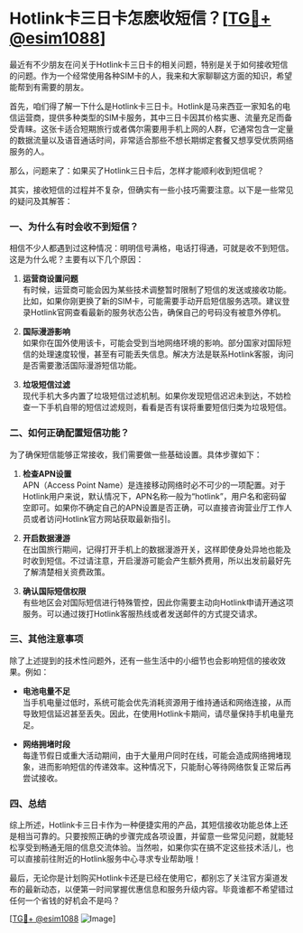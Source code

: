 # Hotlink卡三日卡怎麽收短信？[[TG💪+ @esim1088](https://t.me/s/esim1088)]

最近有不少朋友在问关于Hotlink卡三日卡的相关问题，特别是关于如何接收短信的问题。作为一个经常使用各种SIM卡的人，我来和大家聊聊这方面的知识，希望能帮到有需要的朋友。

首先，咱们得了解一下什么是Hotlink卡三日卡。Hotlink是马来西亚一家知名的电信运营商，提供多种类型的SIM卡服务，其中三日卡因其价格实惠、流量充足而备受青睐。这张卡适合短期旅行或者偶尔需要用手机上网的人群，它通常包含一定量的数据流量以及语音通话时间，非常适合那些不想长期绑定套餐又想享受优质网络服务的人。

那么，问题来了：如果买了Hotlink三日卡后，怎样才能顺利收到短信呢？

其实，接收短信的过程并不复杂，但确实有一些小技巧需要注意。以下是一些常见的疑问及其解答：

### 一、为什么有时会收不到短信？

相信不少人都遇到过这种情况：明明信号满格，电话打得通，可就是收不到短信。这是为什么呢？主要有以下几个原因：

1. **运营商设置问题**  
   有时候，运营商可能会因为某些技术调整暂时限制了短信的发送或接收功能。比如，如果你刚更换了新的SIM卡，可能需要手动开启短信服务选项。建议登录Hotlink官网查看最新的服务状态公告，确保自己的号码没有被意外停机。

2. **国际漫游影响**  
   如果你在国外使用该卡，可能会受到当地网络环境的影响。部分国家对国际短信的处理速度较慢，甚至有可能丢失信息。解决方法是联系Hotlink客服，询问是否需要激活国际漫游短信功能。

3. **垃圾短信过滤**  
   现代手机大多内置了垃圾短信过滤机制。如果你发现短信迟迟未到达，不妨检查一下手机自带的短信过滤规则，看看是否有误将重要短信归类为垃圾短信。

### 二、如何正确配置短信功能？

为了确保短信能够正常接收，我们需要做一些基础设置。具体步骤如下：

1. **检查APN设置**  
   APN（Access Point Name）是连接移动网络时必不可少的一项配置。对于Hotlink用户来说，默认情况下，APN名称一般为“hotlink”，用户名和密码留空即可。如果你不确定自己的APN设置是否正确，可以直接咨询营业厅工作人员或者访问Hotlink官方网站获取最新指引。

2. **开启数据漫游**  
   在出国旅行期间，记得打开手机上的数据漫游开关，这样即使身处异地也能及时收到短信。不过请注意，开启漫游可能会产生额外费用，所以出发前最好先了解清楚相关资费政策。

3. **确认国际短信权限**  
   有些地区会对国际短信进行特殊管控，因此你需要主动向Hotlink申请开通这项服务。可以通过拨打Hotlink客服热线或者发送邮件的方式提交请求。

### 三、其他注意事项

除了上述提到的技术性问题外，还有一些生活中的小细节也会影响短信的接收效果。例如：

- **电池电量不足**  
  当手机电量过低时，系统可能会优先消耗资源用于维持通话和网络连接，从而导致短信延迟甚至丢失。因此，在使用Hotlink卡期间，请尽量保持手机电量充足。

- **网络拥堵时段**  
  每逢节假日或重大活动期间，由于大量用户同时在线，可能会造成网络拥堵现象，进而影响短信的传递效率。这种情况下，只能耐心等待网络恢复正常后再尝试接收。

### 四、总结

综上所述，Hotlink卡三日卡作为一种便捷实用的产品，其短信接收功能总体上还是相当可靠的。只要按照正确的步骤完成各项设置，并留意一些常见问题，就能轻松享受到畅通无阻的信息交流体验。当然啦，如果你实在搞不定这些技术活儿，也可以直接前往附近的Hotlink服务中心寻求专业帮助哦！

最后，无论你是计划购买Hotlink卡还是已经在使用它，都别忘了关注官方渠道发布的最新动态，以便第一时间掌握优惠信息和服务升级内容。毕竟谁都不希望错过任何一个省钱的好机会不是吗？

[[TG💪+ @esim1088](https://t.me/s/esim1088) ![Image](https://i.postimg.cc/4NQfJmqS/Snipaste-2025-05-13-00-14-12.png)]